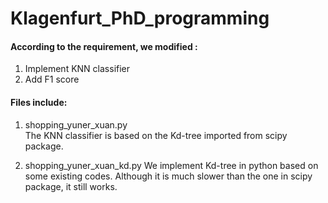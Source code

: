 # Klagenfurt_PhD_programming

#### According to the requirement, we modified :  
  1. Implement KNN classifier
  2. Add F1 score

#### Files include:  
1. shopping_yuner_xuan.py  
  The KNN classifier is based on the Kd-tree imported from scipy package.  

2. shopping_yuner_xuan_kd.py
  We implement Kd-tree in python based on some existing codes. Although it is much slower than the one in scipy package, it still works.
